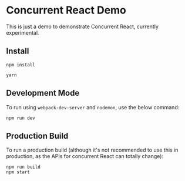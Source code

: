 # Concurrent React Demo

This is just a demo to demonstrate Concurrent React, currently experimental.

## Install
```
npm install
```

```
yarn
```

## Development Mode

To run using `webpack-dev-server` and `nodemon`, use the below command:
```
npm run dev
```

## Production Build

To run a production build (although it's not recommended to use this in production, as the APIs for concurrent React can totally change):
```
npm run build
npm start
```

